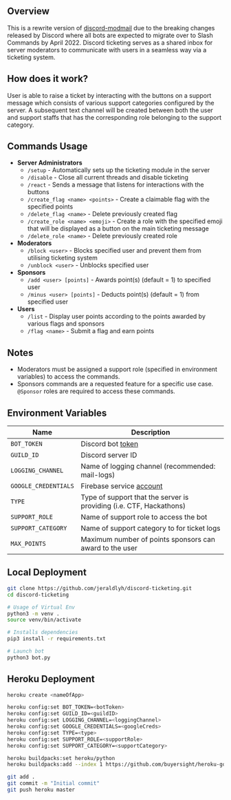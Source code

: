 ## Overview
This is a rewrite version of [discord-modmail](https://github.com/jeraldlyh/discord-modmail) due to the breaking changes released by Discord where all bots are expected to migrate over to Slash Commands by April 2022. Discord ticketing serves as a shared inbox for server moderators to communicate with users in a seamless way via a ticketing system.

## How does it work?
User is able to raise a ticket by interacting with the buttons on a support message which consists of various support categories configured by the server. A subsequent text channel will be created between both the user and support staffs that has the corresponding role belonging to the support category.

## Commands Usage
-   **Server Administrators**
    -   `/setup` - Automatically sets up the ticketing module in the server
    -   `/disable` - Close all current threads and disable ticketing
    -   `/react` - Sends a message that listens for interactions with the buttons
    -   `/create_flag <name> <points>` - Create a claimable flag with the specified points
    -   `/delete_flag <name>` - Delete previously created flag
    -   `/create_role <name> <emoji>` - Create a role with the specified emoji that will be displayed as a button on the main ticketing message
    -   `/delete_role <name>` - Delete previously created role
-   **Moderators**
    -   `/block <user>` - Blocks specified user and prevent them from utilising ticketing system
    -   `/unblock <user>` - Unblocks specified user
-   **Sponsors**
    -   `/add <user> [points]` - Awards point(s) (default = 1) to specified user
    -   `/minus <user> [points]` - Deducts point(s) (default = 1) from specified user
-   **Users**
    -   `/list` - Display user points according to the points awarded by various flags and sponsors
    -   `/flag <name>` - Submit a flag and earn points

## Notes
-   Moderators must be assigned a support role (specified in environment variables) to access the commands.
-   Sponsors commands are a requested feature for a specific use case. `@Sponsor` roles are required to access these commands.

## Environment Variables
| Name                 | Description                                                                             |
| -------------------- | --------------------------------------------------------------------------------------- |
| `BOT_TOKEN`          | Discord bot [token](https://discord.com/developers/docs/intro)                          |
| `GUILD_ID`           | Discord server ID                                                                       |
| `LOGGING_CHANNEL`    | Name of logging channel (recommended: mail-logs)                                        |
| `GOOGLE_CREDENTIALS` | Firebase service [account](https://firebase.google.com/support/guides/service-accounts) |
| `TYPE`               | Type of support that the server is providing (i.e. CTF, Hackathons)                     |
| `SUPPORT_ROLE`       | Name of support role to access the bot                                                  |
| `SUPPORT_CATEGORY`   | Name of support category to for ticket logs                                             |
| `MAX_POINTS`         | Maximum number of points sponsors can award to the user                                 |


## Local Deployment
```bash
git clone https://github.com/jeraldlyh/discord-ticketing.git
cd discord-ticketing

# Usage of Virtual Env
python3 -m venv .
source venv/bin/activate

# Installs dependencies
pip3 install -r requirements.txt

# Launch bot
python3 bot.py
```

## Heroku Deployment
```bash
heroku create <nameOfApp>

heroku config:set BOT_TOKEN=<botToken>
heroku config:set GUILD_ID=<guildID>
heroku config:set LOGGING_CHANNEL=<loggingChannel>
heroku config:set GOOGLE_CREDENTIALS=<googleCreds>
heroku config:set TYPE=<type>
heroku config:set SUPPORT_ROLE=<supportRole>
heroku config:set SUPPORT_CATEGORY=<supportCategory>

heroku buildpacks:set heroku/python
heroku buildpacks:add --index 1 https://github.com/buyersight/heroku-google-application-credentials-buildpack.git

git add .
git commit -m "Initial commit"
git push heroku master
```